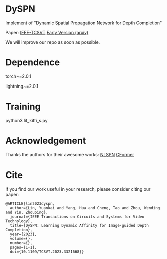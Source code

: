 # DySPN
Implement of "Dynamic Spatial Propagation Network for Depth Completion"

Paper: [IEEE-TCSVT](https://ieeexplore.ieee.org/document/10284921) [Early Version (arxiv)](https://arxiv.org/pdf/2202.09769.pdf)

We will improve our repo as soon as possible.

# Dependence
torch~=2.0.1

lightning~=2.0.1

# Training
python3 lit_kitti_s.py

# Acknowledgement
Thanks the authors for their awesome works:
[NLSPN](https://github.com/zzangjinsun/NLSPN_ECCV20)
[CFormer](https://github.com/youmi-zym/CompletionFormer)

# Cite
If you find our work useful in your research, please consider citing our paper:
```
@ARTICLE{lin2023dyspn,
  author={Lin, Yuankai and Yang, Hua and Cheng, Tao and Zhou, Wending and Yin, Zhouping},
  journal={IEEE Transactions on Circuits and Systems for Video Technology}, 
  title={DySPN: Learning Dynamic Affinity for Image-guided Depth Completion}, 
  year={2023},
  volume={},
  number={},
  pages={1-1},
  doi={10.1109/TCSVT.2023.3321668}}
```
